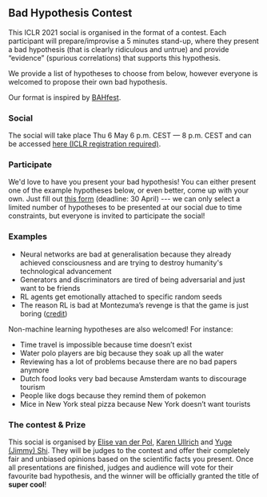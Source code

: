 ## Bad Hypothesis Contest
This ICLR 2021 social is organised in the format of a contest. Each participant will prepare/improvise a 5 minutes stand-up, where they present a bad hypothesis (that is clearly ridiculous and untrue) and provide “evidence” (spurious correlations) that supports this hypothesis. 

We provide a list of hypotheses to choose from below, however everyone is welcomed to propose their own bad hypothesis. 

Our format is inspired by [BAHfest](https://www.youtube.com/channel/UC9v7v79mAlvKCrjrJvj-Fww).

### Social
The social will take place Thu 6 May 6 p.m. CEST — 8 p.m. CEST and can be accessed [here (ICLR registration required)](https://iclr.cc/virtual/2021/social/4420).

### Participate
We'd love to have you present your bad hypothesis! You can either present one of the example hypotheses below, or even better, come up with your own.
Just fill out [this form](https://docs.google.com/forms/d/14SDaYf-RpLpaDHPIgELCYekV37rX0x-XGpviSucfdbA/viewform?edit_requested=true) (deadline: 30 April) --- we can only select a limited number of hypotheses to be presented at our social due to time constraints, but everyone is invited to participate the social!

### Examples
* Neural networks are bad at generalisation because they already achieved consciousness and are trying to destroy humanity's technological advancement
* Generators and discriminators are tired of being adversarial and just want to be friends
* RL agents get emotionally attached to specific random seeds
* The reason RL is bad at Montezuma’s revenge is that the game is just boring ([credit](https://twitter.com/jekbradbury/status/1020413198296526848))

Non-machine learning hypotheses are also welcomed! For instance:
* Time travel is impossible because time doesn’t exist
* Water polo players are big because they soak up all the water
* Reviewing has a lot of problems because there are no bad papers anymore
* Dutch food looks very bad because Amsterdam wants to discourage tourism
* People like dogs because they remind them of pokemon
* Mice in New York steal pizza because New York doesn’t want tourists

### The contest & Prize
This social is organised by [Elise van der Pol](https://www.elisevanderpol.nl/), [Karen Ullrich](https://karenullrich.info/) and [Yuge (Jimmy) Shi](https://yugeten.github.io/). They will be judges to the contest and offer their completely fair and unbiased opinions based on the scientific facts you present. Once all presentations are finished, judges and audience will vote for their favourite bad hypothesis, and the winner will be officially granted the title of **super cool**!
